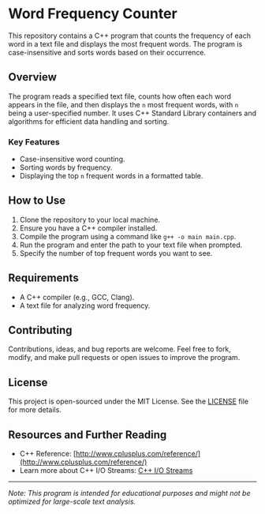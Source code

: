 # Word Frequency Counter

This repository contains a C++ program that counts the frequency of each word in a text file and displays the most frequent words. The program is case-insensitive and sorts words based on their occurrence.

## Overview

The program reads a specified text file, counts how often each word appears in the file, and then displays the `n` most frequent words, with `n` being a user-specified number. It uses C++ Standard Library containers and algorithms for efficient data handling and sorting.

### Key Features

- Case-insensitive word counting.
- Sorting words by frequency.
- Displaying the top `n` frequent words in a formatted table.

## How to Use

1. Clone the repository to your local machine.
2. Ensure you have a C++ compiler installed.
3. Compile the program using a command like `g++ -o main main.cpp`.
4. Run the program and enter the path to your text file when prompted.
5. Specify the number of top frequent words you want to see.

## Requirements

- A C++ compiler (e.g., GCC, Clang).
- A text file for analyzing word frequency.

## Contributing

Contributions, ideas, and bug reports are welcome. Feel free to fork, modify, and make pull requests or open issues to improve the program.

## License

This project is open-sourced under the MIT License. See the [LICENSE](LICENSE) file for more details.

## Resources and Further Reading

- C++ Reference: [http://www.cplusplus.com/reference/](http://www.cplusplus.com/reference/)
- Learn more about C++ I/O Streams: [C++ I/O Streams](https://www.cplusplus.com/doc/tutorial/files/)

---

*Note: This program is intended for educational purposes and might not be optimized for large-scale text analysis.*
